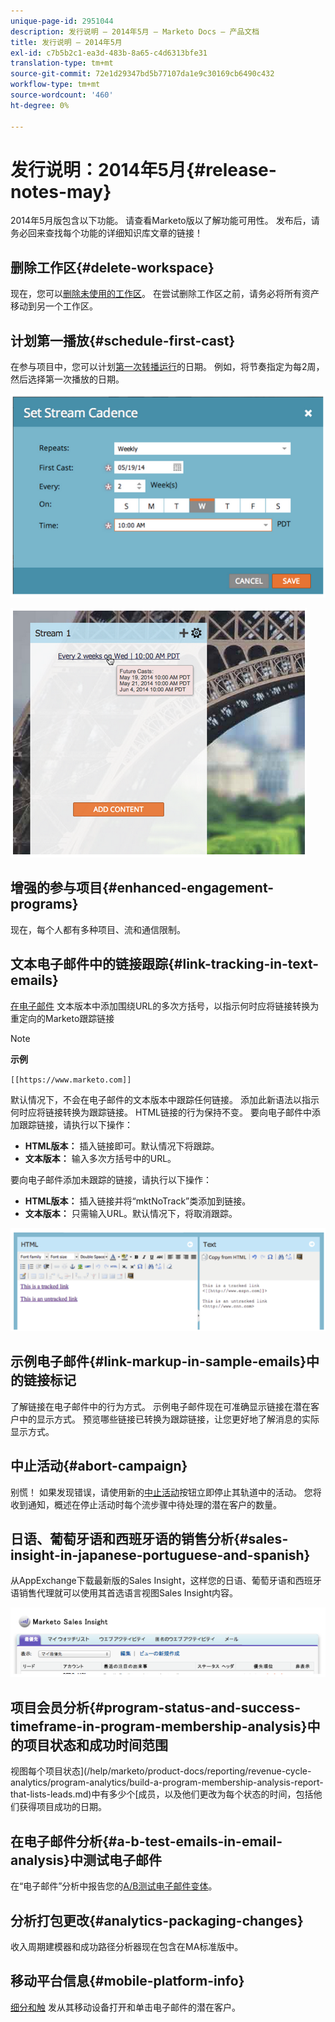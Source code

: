 ```yaml
---
unique-page-id: 2951044
description: 发行说明 — 2014年5月 — Marketo Docs — 产品文档
title: 发行说明 — 2014年5月
exl-id: c7b5b2c1-ea3d-483b-8a65-c4d6313bfe31
translation-type: tm+mt
source-git-commit: 72e1d29347bd5b77107da1e9c30169cb6490c432
workflow-type: tm+mt
source-wordcount: '460'
ht-degree: 0%

---
```


# 发行说明：2014年5月{#release-notes-may}

2014年5月版包含以下功能。 请查看Marketo版以了解功能可用性。 发布后，请务必回来查找每个功能的详细知识库文章的链接！

## 删除工作区{#delete-workspace}

现在，您可以[删除未使用的工作区](/help/marketo/product-docs/administration/workspaces-and-person-partitions/delete-a-workspace.md)。 在尝试删除工作区之前，请务必将所有资产移动到另一个工作区。

## 计划第一播放{#schedule-first-cast}

在参与项目中，您可以计划[第一次转播运行](/help/marketo/product-docs/email-marketing/drip-nurturing/engagement-program-streams/set-stream-cadence.md)的日期。 例如，将节奏指定为每2周，然后选择第一次播放的日期。

![](assets/image2014-9-22-11-3a57-3a36.png)

![](assets/image2014-9-22-11-3a57-3a54.png)

## 增强的参与项目{#enhanced-engagement-programs}

现在，每个人都有多种项目、流和通信限制。

## 文本电子邮件中的链接跟踪{#link-tracking-in-text-emails}

[在电子邮件](/help/marketo/product-docs/email-marketing/general/functions-in-the-editor/add-tracked-links-to-a-text-email.md) 文本版本中添加围绕URL的多次方括号，以指示何时应将链接转换为重定向的Marketo跟踪链接

>[!NOTE]
>
>**示例**
>
>`[[https://www.marketo.com]]`

默认情况下，不会在电子邮件的文本版本中跟踪任何链接。 添加此新语法以指示何时应将链接转换为跟踪链接。 HTML链接的行为保持不变。  要向电子邮件中添加跟踪链接，请执行以下操作：

* **HTML版本：** 插入链接即可。默认情况下将跟踪。
* **文本版本：** 输入多次方括号中的URL。

要向电子邮件添加未跟踪的链接，请执行以下操作：

* **HTML版本：** 插入链接并将“mktNoTrack”类添加到链接。
* **文本版本：** 只需输入URL。默认情况下，将取消跟踪。

![](assets/image2014-9-22-12-3a1-3a34.png)

## 示例电子邮件{#link-markup-in-sample-emails}中的链接标记

了解链接在电子邮件中的行为方式。 示例电子邮件现在可准确显示链接在潜在客户中的显示方式。 预览哪些链接已转换为跟踪链接，让您更好地了解消息的实际显示方式。

## 中止活动{#abort-campaign}

别慌！ 如果发现错误，请使用新的[中止活动](/help/marketo/product-docs/core-marketo-concepts/smart-campaigns/using-smart-campaigns/abort-a-smart-campaign.md)按钮立即停止其轨道中的活动。 您将收到通知，概述在停止活动时每个流步骤中待处理的潜在客户的数量。

## 日语、葡萄牙语和西班牙语的销售分析{#sales-insight-in-japanese-portuguese-and-spanish}

从AppExchange下载最新版的Sales Insight，这样您的日语、葡萄牙语和西班牙语销售代理就可以使用其首选语言视图Sales Insight内容。

![](assets/image2014-9-22-12-3a2-3a12.png)

## 项目会员分析{#program-status-and-success-timeframe-in-program-membership-analysis}中的项目状态和成功时间范围

视图每个项目状态](/help/marketo/product-docs/reporting/revenue-cycle-analytics/program-analytics/build-a-program-membership-analysis-report-that-lists-leads.md)中有多少个[成员，以及他们更改为每个状态的时间，包括他们获得项目成功的日期。

## 在电子邮件分析{#a-b-test-emails-in-email-analysis}中测试电子邮件

在“电子邮件”分析中报告您的[A/B测试电子邮件变体](/help/marketo/product-docs/reporting/revenue-cycle-analytics/email-analysis/build-an-email-analysis-report-that-shows-program-information.md)。

## 分析打包更改{#analytics-packaging-changes}

收入周期建模器和成功路径分析器现在包含在MA标准版中。

## 移动平台信息{#mobile-platform-info}

[细分和触](/help/marketo/product-docs/reporting/basic-reporting/report-activity/build-a-people-performance-report-with-mobile-platform-columns.md) 发从其移动设备打开和单击电子邮件的潜在客户。

